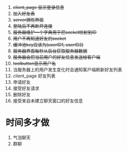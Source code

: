 1. ~~client_page 显示登录信息~~
2. ~~加入好友表~~
3. ~~server拥有界面~~
4. ~~登陆后不再断开连接~~
5. ~~服务器维护一个字典用于把socket映射到ID~~
6. ~~用户不再知道好友的socket~~
7. ~~缓冲池key应该为(userID1, userID2)~~
8. ~~服务器界面每秒从后台获取服务器数据~~
9. ~~服务器会把当前用户的好友信息发送给客户端~~
10. ~~toolbutton显示用户名~~
11. 当服务器上的用户发生变化时会通知客户端刷新好友列表
12. client_page 好友列表
13. 申请好友
14. 接受好友请求
15. 删除好友
16. 接受来自未建立聊天窗口的好友信息



# 时间多才做
1. 气泡聊天
2. 群聊
